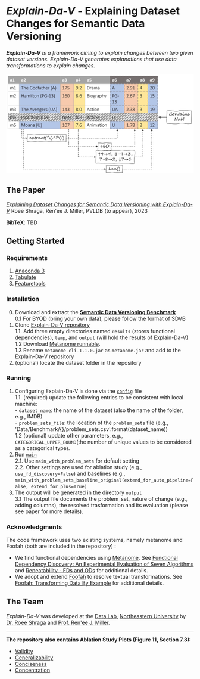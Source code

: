 
# *Explain-Da-V* - Explaining Dataset Changes for Semantic Data Versioning

***Explain-Da-V** is a framework aiming to explain changes between two given dataset versions. Explain-Da-V generates explanations that use data transformations to explain changes.*

<p align="center">
<img src ="/example_table_annotated.jpg">
</p>



## The Paper
[*Explaining Dataset Changes for Semantic Data Versioning with Explain-Da-V*](https://github.com/shraga89/ExplainDaV/blob/main/Explain_Da_V_TR.pdf)
Roee Shraga, Ren\'ee J. Miller, PVLDB (to appear), 2023

**BibTeX**:
TBD

## Getting Started

### Requirements
1. [Anaconda 3](https://www.anaconda.com/download/)
2. [Tabulate](https://pypi.org/project/tabulate/)
3. [Featuretools](https://www.featuretools.com/)

### Installation

 0. Download and extract the **[Semantic Data Versioning Benchmark](https://github.com/shraga89/ExplainDaV/tree/main/Semantic%20Data%20Versioning%20Benchmark%20\%28SDVB%29)**  
	0.1 For BYOD (bring your own data), please follow the format of SDVB
 1. Clone [Explain-Da-V repository](https://github.com/shraga89/ExplainDaV/tree/main/Explain-Da-V)  
	 1.1. Add three empty directories named `results` (stores functional dependencies), `temp`, and `output` (will hold the results of Explain-Da-V)  
	 1.2 Download [Metanome runnable](https://github.com/sekruse/metanome-cli/releases).  
	 1.3 Rename `metanome-cli-1.1.0.jar` as `metanome.jar` and add to the Explain-Da-V repository  
2. (optional) locate the dataset folder in the repository

### Running

 1. Configuring Explain-Da-V is done via the [`config`](https://github.com/shraga89/ExplainDaV/blob/main/Explain-Da-V/config.py) file  
	 1.1. (required) update the following entries to be consistent with local machine:  
		 - `dataset_name`: the name of the dataset (also the name of the folder, e.g., IMDB)  
		 - `problem_sets_file`: the location of the `problem_sets` file (e.g., 'Data/Benchmark/{}/problem_sets.csv'.format(dataset_name))  
	1.2 (optional) update other parameters, e.g., `CATEGORICAL_UPPER_BOUND`(the number of unique values to be considered as a categorical type).  
2. Run [`main`](https://github.com/shraga89/ExplainDaV/blob/main/Explain-Da-V/main.py)  
	2.1. Use `main_with_problem_sets` for default setting  
	2.2. Other settings are used for ablation study (e.g., `use_fd_discovery=False`) and baselines (e.g., `main_with_problem_sets_baseline_original(extend_for_auto_pipeline=False, extend_for_plus=True)`  
3. The output will be generated in the directory `output`  
	3.1 The output file documents the problem_set, nature of change (e.g., adding columns), the resolved trasformation and its evaluation (please see paper for more details).  
		  

### Acknowledgments
The code framework uses two existing systems, namely metanome and Foofah (both are included in the repository) :
* We find functional dependencies using [Metanome](https://hpi.de/naumann/projects/data-profiling-and-analytics/metanome-data-profiling.html). See [Functional Dependency Discovery: An Experimental Evaluation of Seven Algorithms](https://dl.acm.org/doi/pdf/10.14778/2794367.2794377) and [Repeatability - FDs and ODs](https://hpi.de/naumann/projects/repeatability/data-profiling/fds.html) for additional details.
* We adopt and extend [Foofah](https://github.com/umich-dbgroup/foofah) to resolve textual transformations. See [Foofah: Transforming Data By Example](https://dl.acm.org/doi/pdf/10.1145/3035918.3064034) for additional details.


## The Team
*Explain-Da-V* was developed at the [Data Lab](https://db.khoury.northeastern.edu/), [Northeastern University](https://www.northeastern.edu/) by [Dr. Roee Shraga](https://sites.google.com/view/roee-shraga/) and [Prof. Ren\'ee J. Miller](https://www.khoury.northeastern.edu/people/renee-miller/).

---------
**The repository also contains Ablation Study Plots (Figure 11, Section 7.3):**
* [Validity](https://github.com/shraga89/ExplainDaV/blob/main/Figures/validity_ablation.pdf)
* [Generalizability](https://github.com/shraga89/ExplainDaV/blob/main/Figures/generalizability_ablation.pdf)
* [Conciseness](https://github.com/shraga89/ExplainDaV/blob/main/Figures/conciseness_ablation.pdf)
* [Concentration](https://github.com/shraga89/ExplainDaV/blob/main/Figures/concentration_ablation.pdf)

